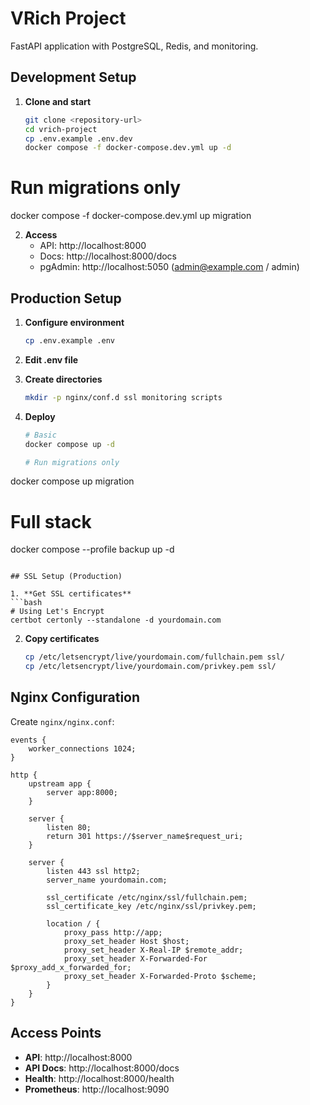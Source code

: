 # VRich Project

FastAPI application with PostgreSQL, Redis, and monitoring.

## Development Setup

1. **Clone and start**
   ```bash
   git clone <repository-url>
   cd vrich-project
   cp .env.example .env.dev
   docker compose -f docker-compose.dev.yml up -d
   ```

  # Run migrations only 
  docker compose -f docker-compose.dev.yml up migration

2. **Access**
   - API: http://localhost:8000
   - Docs: http://localhost:8000/docs
   - pgAdmin: http://localhost:5050 (admin@example.com / admin)

## Production Setup

1. **Configure environment**
   ```bash
   cp .env.example .env
   ```

2. **Edit .env file**

3. **Create directories**
   ```bash
   mkdir -p nginx/conf.d ssl monitoring scripts
   ```

4. **Deploy**
   ```bash
   # Basic
   docker compose up -d

   # Run migrations only
  docker compose up migration
   
   # Full stack
   docker compose --profile backup up -d
   ```

## SSL Setup (Production)

1. **Get SSL certificates**
   ```bash
   # Using Let's Encrypt
   certbot certonly --standalone -d yourdomain.com
   ```

2. **Copy certificates**
   ```bash
   cp /etc/letsencrypt/live/yourdomain.com/fullchain.pem ssl/
   cp /etc/letsencrypt/live/yourdomain.com/privkey.pem ssl/
   ```

## Nginx Configuration

Create `nginx/nginx.conf`:
```nginx
events {
    worker_connections 1024;
}

http {
    upstream app {
        server app:8000;
    }

    server {
        listen 80;
        return 301 https://$server_name$request_uri;
    }

    server {
        listen 443 ssl http2;
        server_name yourdomain.com;

        ssl_certificate /etc/nginx/ssl/fullchain.pem;
        ssl_certificate_key /etc/nginx/ssl/privkey.pem;

        location / {
            proxy_pass http://app;
            proxy_set_header Host $host;
            proxy_set_header X-Real-IP $remote_addr;
            proxy_set_header X-Forwarded-For $proxy_add_x_forwarded_for;
            proxy_set_header X-Forwarded-Proto $scheme;
        }
    }
}
```

## Access Points

- **API**: http://localhost:8000
- **API Docs**: http://localhost:8000/docs
- **Health**: http://localhost:8000/health
- **Prometheus**: http://localhost:9090